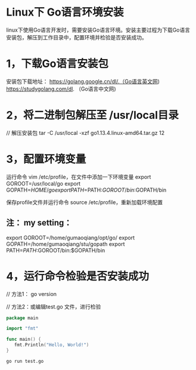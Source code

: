 # Linux下 Go语言环境安装
linux下使用Go语言开发时，需要安装Go语言环境。安装主要过程为下载Go语言安装包，解压到工作目录中，配置环境并检验是否安装成功。

# 1，下载Go语言安装包
安装包下载地址：
https://golang.google.cn/dl/.（Go语言英文网)
https://studygolang.com/dl. （Go语言中文网)

# 2，将二进制包解压至 /usr/local目录
// 解压安装包
tar -C /usr/local -xzf go1.13.4.linux-amd64.tar.gz
12
# 3，配置环境变量
运行命令 vim /etc/profile，在文件中添加一下环境变量
export GOROOT=/usr/local/go
export GOPATH=$HOME/go
export PATH=$PATH:$GOROOT/bin:$GOPATH/bin 
 
保存profile文件并运行命令 source /etc/profile，重新加载环境配置

## 注： my setting：
export GOROOT=/home/gumaoqiang/opt/go/
export GOPATH=/home/gumaoqiang/stu/gopath
export PATH=$PATH:$GOROOT/bin:$GOPATH/bin
# 4，运行命令检验是否安装成功
// 方法1：
go version

// 方法2：或编辑test.go 文件，进行检验
```go
package main

import "fmt"

func main() {
   fmt.Println("Hello, World!")
}
```

```sh
go run test.go
```